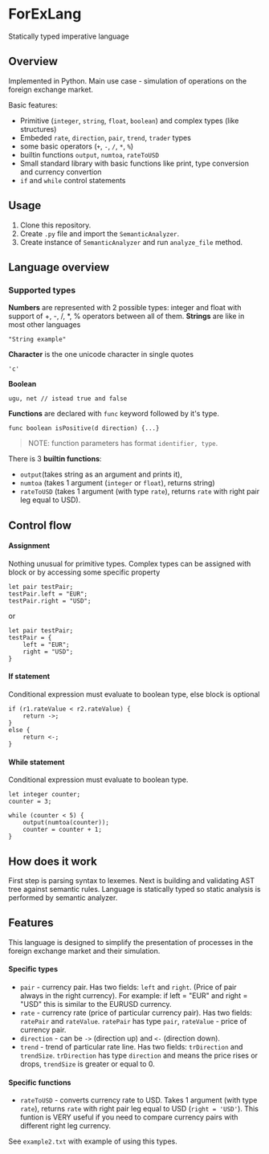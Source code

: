 # ForExLang
Statically typed imperative language

## Overview
Implemented in Python. Main use case - simulation of operations on the foreign exchange market.

Basic features:

* Primitive (`integer`, `string`, `float`, `boolean`) and complex types (like structures)
* Embeded `rate`, `direction`, `pair`, `trend`, `trader` types
* some basic operators (`+`, `-`, `/`, `*`, `%`)
* builtin functions `output`, `numtoa`, `rateToUSD` 
* Small standard library with basic functions like print, type conversion and currency convertion
* `if` and `while` control statements

## Usage
1) Clone this repository.
2) Create `.py` file and import the `SemanticAnalyzer`.
3) Create instance of `SemanticAnalyzer` and run `analyze_file` method.

## Language overview
### Supported types
**Numbers** are represented with 2 possible types: integer and float with support of +, -, /, *, % operators between all of them. 
**Strings** are like in most other languages
```
"String example"
```
**Character** is the one unicode character in single quotes
```
'c'
```

**Boolean** 
```
ugu, net // istead true and false
```

**Functions** are declared with `func` keyword followed by it's type.
```
func boolean isPositive(d direction) {...}
```
> NOTE: function parameters has format `identifier, type`.


There is 3 **builtin functions**:
* `output`(takes string as an argument and prints it),
* `numtoa` (takes 1 argument (`integer` or `float`), returns string)
* `rateToUSD` (takes 1 argument (with type `rate`), returns `rate` with right pair leg equal to USD).

## Control flow
#### Assignment
Nothing unusual for primitive types.
Complex types can be assigned with block or by accessing some specific property
```
let pair testPair;
testPair.left = "EUR";
testPair.right = "USD";

```
or
```
let pair testPair;
testPair = {
	left = "EUR";
	right = "USD";
}
```

#### If statement
Conditional expression must evaluate to boolean type, else block is optional
```
if (r1.rateValue < r2.rateValue) {
    return ->;
}
else {
    return <-;
}
```

#### While statement
Conditional expression must evaluate to boolean type. 
```
let integer counter;
counter = 3;

while (counter < 5) {
    output(numtoa(counter));
    counter = counter + 1;
}
```

## How does it work
First step is parsing syntax to lexemes. Next is building and validating AST tree against semantic rules.
Language is statically typed so static analysis is performed by semantic analyzer.

## Features
This language is designed to simplify the presentation of processes in the foreign exchange market and their simulation.

#### Specific types
* `pair` - currency pair. Has two fields: `left` and `right`. (Price of pair always in the right currency). For example: if left = "EUR" and right = "USD" this is similar to the EURUSD currency.
* `rate` - currency rate (price of particular currency pair). Has two fields: `ratePair` and `rateValue`. `ratePair` has type `pair`, `rateValue` - price of currency pair.
* `direction` - can be `->` (direction up) and `<-` (direction down). 
* `trend` - trend of particular rate line. Has two fields: `trDirection` and `trendSize`. `trDirection` has type `direction` and means the price rises or drops, `trendSize` is greater or equal to 0. 

#### Specific functions
* `rateToUSD` - converts currency rate to USD. Takes 1 argument (with type `rate`), returns `rate` with right pair leg equal to USD (`right = 'USD'`).  This funtion is VERY useful if you need to compare currency pairs with different right leg currency. 

See `example2.txt` with example of using this types.
